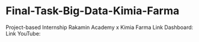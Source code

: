 # Final-Task-Big-Data-Kimia-Farma
Project-based Internship Rakamin Academy x Kimia Farma
Link Dashboard:
Link YouTube:
